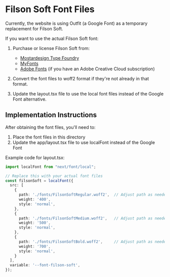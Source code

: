 # Filson Soft Font Files

Currently, the website is using Outfit (a Google Font) as a temporary replacement for Filson Soft.

If you want to use the actual Filson Soft font:

1. Purchase or license Filson Soft from:
   - [Mostardesign Type Foundry](https://www.mostardesign.com/fonts/filson-soft)
   - [MyFonts](https://www.myfonts.com/collections/filson-soft-font-mostardesign-type-foundry)
   - [Adobe Fonts](https://fonts.adobe.com/fonts/filson-soft) (if you have an Adobe Creative Cloud subscription)

2. Convert the font files to woff2 format if they're not already in that format.

3. Update the layout.tsx file to use the local font files instead of the Google Font alternative.

## Implementation Instructions

After obtaining the font files, you'll need to:

1. Place the font files in this directory
2. Update the app/layout.tsx file to use localFont instead of the Google Font

Example code for layout.tsx:

```typescript
import localFont from "next/font/local";

// Replace this with your actual font files
const filsonSoft = localFont({
  src: [
    {
      path: './fonts/FilsonSoftRegular.woff2',  // Adjust path as needed
      weight: '400',
      style: 'normal',
    },
    {
      path: './fonts/FilsonSoftMedium.woff2',   // Adjust path as needed
      weight: '500',
      style: 'normal',
    },
    {
      path: './fonts/FilsonSoftBold.woff2',     // Adjust path as needed
      weight: '700',
      style: 'normal',
    }
  ],
  variable: '--font-filson-soft',
});
```